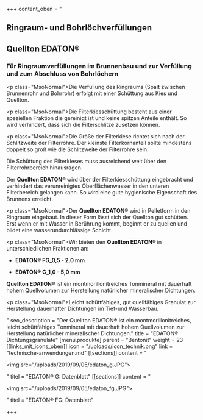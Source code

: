 +++
content_oben = "<h2><strong>Ringraum- und Bohrlöchverfüllungen</strong></h2><h2>Quellton EDATON®</h2><h3><strong>Für Ringraumverfüllungen im Brunnenbau und zur Verfüllung und zum Abschluss von Bohrlöchern</strong></h3><p class=\"MsoNormal\">Die Verfüllung des Ringraums (Spalt zwischen Brunnenrohr und Bohrrohr) erfolgt mit einer Schüttung aus Kies und Quellton.</p><p class=\"MsoNormal\">Die Filterkiesschüttung besteht aus einer speziellen Fraktion die gereinigt ist und keine spitzen Anteile enthält. So wird verhindert, dass sich die Filterschlitze zusetzen können.</p><p class=\"MsoNormal\">Die Größe der Filterkiese richtet sich nach der Schlitzweite der Filterrohre. Der kleinste Filterkornanteil sollte mindestens doppelt so groß wie die Schlitzweite der Filterrohre sein.</p><p>Die Schüttung des Filterkieses muss ausreichend weit über den Filterrohrbereich hinausragen.</p><p>Der <strong>Quellton EDATON® </strong>wird über der Filterkiesschüttung eingebracht und verhindert das verunreinigtes Oberflächenwasser in den unteren Filterbereich gelangen kann. So wird eine gute hygienische Eigenschaft des Brunnens erreicht.</p><p class=\"MsoNormal\">Der <strong>Quellton EDATON®</strong> wird in Pelletform in den Ringraum eingebaut. In dieser Form lässt sich der Quellton gut schütten. Erst wenn er mit Wasser in Berührung kommt, beginnt er zu quellen und bildet eine wasserundurchlässige Schicht.</p><p class=\"MsoNormal\">Wir bieten den <strong>Quellton EDATON® </strong>in unterschiedlichen Fraktionen an:</p><ul><li><p><strong>EDATON® FG_0,5 - 2,0 mm</strong></p></li><li><p><strong>EDATON® G_1,0 - 5,0 mm</strong></p></li></ul><p><strong>Quellton EDATON® </strong>ist ein montmorillonitreiches Tonmineral mit dauerhaft hohem Quellvolumen zur Herstellung natürlicher mineralischer Dichtungen.</p><p class=\"MsoNormal\">Leicht schüttfähiges, gut quellfähiges Granulat zur Herstellung dauerhafter Dichtungen im Tief-und Wasserbau.</p>"
seo_description = "Der Quellton EDATON® ist ein montmorillonitreiches, leicht schüttfähiges Tonmineral mit dauerhaft hohem Quellvolumen zur Herstellung natürlicher mineralischer Dichtungen."
title = "EDATON® Dichtungsgranulate"
[menu.produkte]
parent = "Bentonit"
weight = 23
[[links_mit_icons_oben]]
icon = "/uploads/icon_technik.png"
link = "technische-anwendungen.md"
[[sections]]
content = "<p><img src=\"/uploads/2019/09/05/edaton_g.JPG\"></p>"
titel = "EDATON® G: Datenblatt"
[[sections]]
content = "<p><img src=\"/uploads/2019/09/05/edaton_fg.JPG\"></p>"
titel = "EDATON® FG: Datenblatt"

+++
